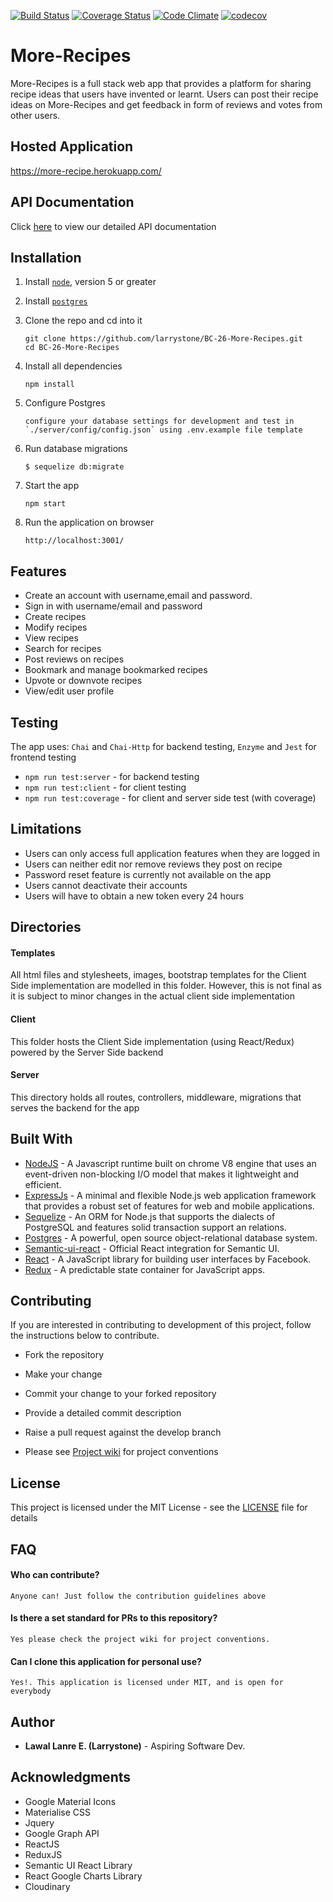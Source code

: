 [![Build Status](https://travis-ci.org/larrystone/BC-26-More-Recipes.svg?branch=develop)](https://travis-ci.org/larrystone/BC-26-More-Recipes)
[![Coverage Status](https://coveralls.io/repos/github/larrystone/BC-26-More-Recipes/badge.svg?branch=develop)](https://coveralls.io/github/larrystone/BC-26-More-Recipes?branch=develop)
[![Code Climate](https://codeclimate.com/github/larrystone/BC-26-More-Recipes/badges/gpa.svg)](https://codeclimate.com/github/larrystone/BC-26-More-Recipes)
[![codecov](https://codecov.io/gh/larrystone/BC-26-More-Recipes/branch/develop/graph/badge.svg)](https://codecov.io/gh/larrystone/BC-26-More-Recipes)

# More-Recipes
More-Recipes is a full stack web app that provides a platform for sharing recipe ideas that users have invented or learnt.
Users can post their recipe ideas on More-Recipes and get feedback in form of reviews and votes from other users.

## Hosted Application
https://more-recipe.herokuapp.com/

## API Documentation
Click [here](https://more-recipe.herokuapp.com/api-docs) to view our detailed API documentation 

## Installation 
1. Install [`node`](https://nodejs.org/en/download/), version 5 or greater

2. Install [`postgres`](https://www.postgresql.org/download/)

3. Clone the repo and cd into it

    ```
    git clone https://github.com/larrystone/BC-26-More-Recipes.git
    cd BC-26-More-Recipes
    ```

4. Install all dependencies

    ```
    npm install
    ```

5. Configure Postgres

    ```
    configure your database settings for development and test in
    `./server/config/config.json` using .env.example file template
    ```

6.  Run database migrations

    ```
    $ sequelize db:migrate
    ```

7. Start the app

    ```
    npm start
    ```

8. Run the application on browser

    ```
    http://localhost:3001/
    ```    
## Features

- Create an account with username,email and password.
- Sign in with username/email and password
- Create recipes
- Modify recipes
- View recipes
- Search for recipes
- Post reviews on recipes
- Bookmark and manage bookmarked recipes
- Upvote or downvote recipes
- View/edit user profile

## Testing

The app uses: 
`Chai` and `Chai-Http` for backend testing, 
`Enzyme` and `Jest` for frontend testing

- `npm run test:server` - for backend testing
- `npm run test:client` - for client testing
- `npm run test:coverage` - for client and server side test (with coverage)

## Limitations
- Users can only access full application features when they are logged in
- Users can neither edit nor remove reviews they post on recipe
- Password reset feature is currently not available on the app
- Users cannot deactivate their accounts
- Users will have to obtain a new token every 24 hours


## Directories

#### Templates
All html files and stylesheets, images, bootstrap templates for the Client Side implementation are modelled in this folder. However, this is not final as it is subject to minor changes in the actual client side implementation

#### Client
This folder hosts the Client Side implementation (using React/Redux) powered by the Server Side backend

#### Server
This directory holds all routes, controllers, middleware, migrations that serves the backend for the app

## Built With
* [NodeJS](https://nodejs.org/en/) - A Javascript runtime built on chrome V8 engine that uses an event-driven non-blocking I/O model that makes it lightweight and efficient.
* [ExpressJs](https://expressjs.com/) - A minimal and flexible Node.js web application framework that provides a robust set of features for web and mobile applications.
* [Sequelize](http://docs.sequelizejs.com/) - An ORM for Node.js that supports the dialects of PostgreSQL and features solid transaction support an relations.
* [Postgres](https://www.postgresql.org/) - A powerful, open source object-relational database system.
* [Semantic-ui-react]() - Official React integration for Semantic UI.
* [React](https://www.reactjs.org/) - A JavaScript library for building user interfaces by Facebook.
* [Redux](http://redux.js.org/) - A predictable state container for JavaScript apps.

## Contributing
If you are interested in contributing to development of this project, follow the instructions below to contribute.

* Fork the repository

* Make your change

* Commit your change to your forked repository

* Provide a detailed commit description

* Raise a pull request against the develop branch

* Please see [Project wiki](https://github.com/larrystone/BC-26-More-Recipes/wiki) for project conventions

## License

This project is licensed under the MIT License - see the [LICENSE](LICENSE) file for details

## FAQ

#### Who can contribute?

    Anyone can! Just follow the contribution guidelines above
    
#### Is there a set standard for PRs to this repository?

    Yes please check the project wiki for project conventions.
    
#### Can I clone this application for personal use?

    Yes!. This application is licensed under MIT, and is open for
    everybody

## Author

* **Lawal Lanre E. (Larrystone)** - Aspiring Software Dev.

## Acknowledgments

* Google Material Icons
* Materialise CSS
* Jquery
* Google Graph API
* ReactJS
* ReduxJS
* Semantic UI React Library
* React Google Charts Library
* Cloudinary
